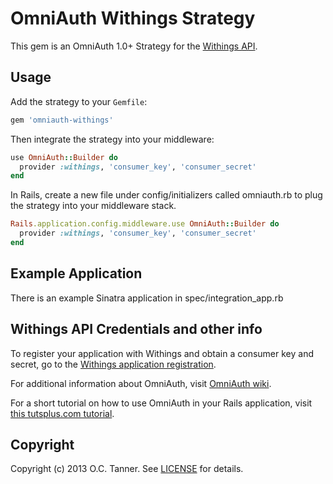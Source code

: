 # OmniAuth Withings Strategy

This gem is an OmniAuth 1.0+ Strategy for the [Withings API](http://www.withings.com/api).

## Usage

Add the strategy to your `Gemfile`:

```ruby
gem 'omniauth-withings'
```

Then integrate the strategy into your middleware:

```ruby
use OmniAuth::Builder do
  provider :withings, 'consumer_key', 'consumer_secret'
end
```

In Rails, create a new file under config/initializers called omniauth.rb to plug the strategy into your middleware stack.

```ruby
Rails.application.config.middleware.use OmniAuth::Builder do
  provider :withings, 'consumer_key', 'consumer_secret'
end

```

## Example Application

There is an example Sinatra application in spec/integration_app.rb

## Withings API Credentials and other info

To register your application with Withings and obtain a consumer key and secret, go to the [Withings application registration](https://oauth.withings.com/en/partner/add).

For additional information about OmniAuth, visit [OmniAuth wiki](https://github.com/intridea/omniauth/wiki).

For a short tutorial on how to use OmniAuth in your Rails application, visit [this tutsplus.com tutorial](http://net.tutsplus.com/tutorials/ruby/how-to-use-omniauth-to-authenticate-your-users/).


## Copyright

Copyright (c) 2013 O.C. Tanner. See [LICENSE](https://github.com/octanner/omniauth-withings/blob/master/LICENSE.md) for details.
